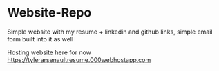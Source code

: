 # Website-Repo
Simple website with my resume + linkedin and github links, simple email form built into it as well

Hosting website here for now https://tylerarsenaultresume.000webhostapp.com
